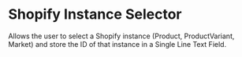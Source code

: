 # Shopify Instance Selector

Allows the user to select a Shopify instance (Product, ProductVariant, Market) and store the ID of that instance in a Single Line Text Field.